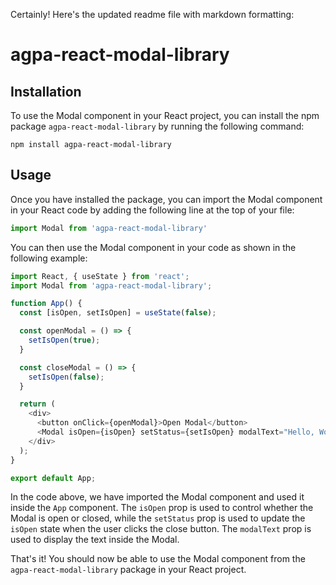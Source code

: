 Certainly! Here's the updated readme file with markdown formatting:

# agpa-react-modal-library

## Installation

To use the Modal component in your React project, you can install the npm package `agpa-react-modal-library` by running the following command:

```
npm install agpa-react-modal-library
```

## Usage

Once you have installed the package, you can import the Modal component in your React code by adding the following line at the top of your file:

```javascript
import Modal from 'agpa-react-modal-library'
```

You can then use the Modal component in your code as shown in the following example:

```javascript
import React, { useState } from 'react';
import Modal from 'agpa-react-modal-library';

function App() {
  const [isOpen, setIsOpen] = useState(false);

  const openModal = () => {
    setIsOpen(true);
  }

  const closeModal = () => {
    setIsOpen(false);
  }

  return (
    <div>
      <button onClick={openModal}>Open Modal</button>
      <Modal isOpen={isOpen} setStatus={setIsOpen} modalText="Hello, World!" />
    </div>
  );
}

export default App;
```

In the code above, we have imported the Modal component and used it inside the `App` component. The `isOpen` prop is used to control whether the Modal is open or closed, while the `setStatus` prop is used to update the `isOpen` state when the user clicks the close button. The `modalText` prop is used to display the text inside the Modal.

That's it! You should now be able to use the Modal component from the `agpa-react-modal-library` package in your React project.